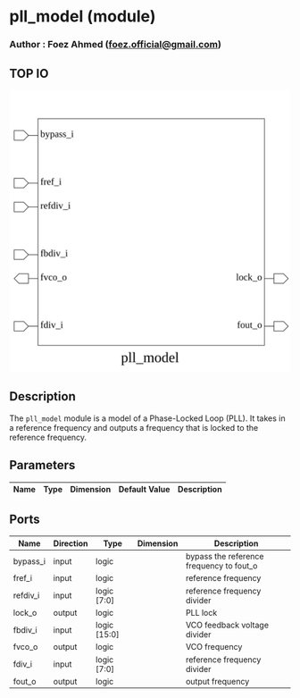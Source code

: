 # pll_model (module)

### Author : Foez Ahmed (foez.official@gmail.com)

## TOP IO
<img src="./pll_model_top.svg">

## Description

The `pll_model` module is a model of a Phase-Locked Loop (PLL). It takes in a reference frequency
and outputs a frequency that is locked to the reference frequency.

## Parameters
|Name|Type|Dimension|Default Value|Description|
|-|-|-|-|-|

## Ports
|Name|Direction|Type|Dimension|Description|
|-|-|-|-|-|
|bypass_i|input|logic||bypass the reference frequency to fout_o|
|fref_i|input|logic||reference frequency|
|refdiv_i|input|logic [7:0]||reference frequency divider|
|lock_o|output|logic||PLL lock|
|fbdiv_i|input|logic [15:0]||VCO feedback voltage divider|
|fvco_o|output|logic||VCO frequency|
|fdiv_i|input|logic [7:0]||reference frequency divider|
|fout_o|output|logic||output frequency|
